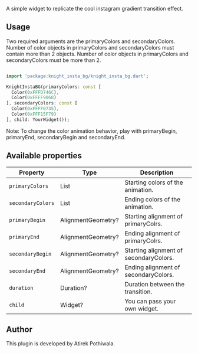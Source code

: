 A simple widget to replicate the cool instagram gradient transition effect.

## Usage
Two required arguments are the primaryColors and secondaryColors.
Number of color objects in primaryColors and secondaryColors must contain more than 2 objects.
Number of color objects in primaryColors and secondaryColors must be more than 2.

```dart

import 'package:knight_insta_bg/knight_insta_bg.dart';

KnightInstaBG(primaryColors: const [
  Color(0xFFFD746C), 
  Color(0xFFFF9068)
], secondaryColors: const [
  Color(0xFFFF0735), 
  Color(0xFFF15F79)
], child: YourWidget());
```

Note: To change the color animation behavior, play with primaryBegin, primaryEnd, secondaryBegin and secondaryEnd.

## Available properties

| Property          | Type                 | Description                                                                                                      |
|-------------------| -------------------- | ---------------------------------------------------------------------------------------------------------------- |
| `primaryColors`   | List                 | Starting colors of the animation.                                                                                |
| `secondaryColors` | List                 | Ending colors of the animation.                                                                                  |
| `primaryBegin`    | AlignmentGeometry?   | Starting alignment of primaryColrs.                                                                              |
| `primaryEnd`      | AlignmentGeometry?   | Ending alignment of primaryColrs.                                                                                |
| `secondaryBegin`  | AlignmentGeometry?   | Starting alignment of secondaryColors.                                                                           |
| `secondaryEnd`    | AlignmentGeometry?   | Ending alignment of secondaryColors.                                                                             |
| `duration`        | Duration?            | Duration between the transition.                                                                                 |
| `child`           | Widget?              | You can pass your own widget.                                                                                    |

## Author

This plugin is developed by Atirek Pothiwala.
